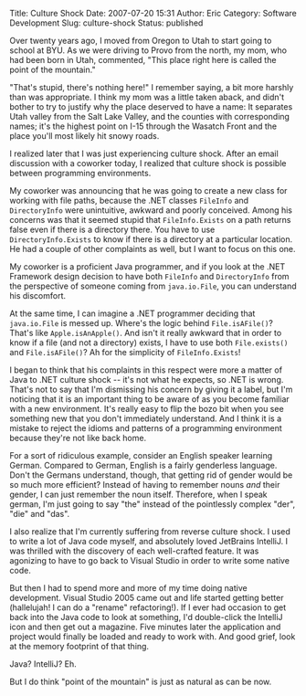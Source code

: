 Title: Culture Shock
Date: 2007-07-20 15:31
Author: Eric
Category: Software Development
Slug: culture-shock
Status: published

Over twenty years ago, I moved from Oregon to Utah to start going to
school at BYU. As we were driving to Provo from the north, my mom, who
had been born in Utah, commented, "This place right here is called the
point of the mountain."

"That's stupid, there's nothing here!" I remember saying, a bit more
harshly than was appropriate. I think my mom was a little taken aback,
and didn't bother to try to justify why the place deserved to have a
name: It separates Utah valley from the Salt Lake Valley, and the
counties with corresponding names; it's the highest point on I-15
through the Wasatch Front and the place you'll most likely hit snowy
roads.

I realized later that I was just experiencing culture shock. After an
email discussion with a coworker today, I realized that culture shock is
possible between programming environments.

<!--more-->

My coworker was announcing that he was going to create a new class for
working with file paths, because the .NET classes `FileInfo` and
`DirectoryInfo` were unintuitive, awkward and poorly conceived. Among
his concerns was that it seemed stupid that `FileInfo.Exists` on a path
returns false even if there is a directory there. You have to use
`DirectoryInfo.Exists` to know if there is a directory at a particular
location. He had a couple of other complaints as well, but I want to
focus on this one.

My coworker is a proficient Java programmer, and if you look at the .NET
Framework design decision to have both `FileInfo` and `DirectoryInfo`
from the perspective of someone coming from `java.io.File`, you can
understand his discomfort.

At the same time, I can imagine a .NET programmer deciding that
`java.io.File` is messed up. Where's the logic behind `File.isAFile()`?
That's like `Apple.isAnApple()`. And isn't it really awkward that in
order to know if a file (and not a directory) exists, I have to use both
`File.exists()` and `File.isAFile()`? Ah for the simplicity of
`FileInfo.Exists`!

I began to think that his complaints in this respect were more a matter
of Java to .NET culture shock -- it's not what he expects, so .NET is
wrong. That's not to say that I'm dismissing his concern by giving it a
label, but I'm noticing that it is an important thing to be aware of as
you become familiar with a new environment. It's really easy to flip the
bozo bit when you see something new that you don't immediately
understand. And I think it is a mistake to reject the idioms and
patterns of a programming environment because they're not like back
home.

For a sort of ridiculous example, consider an English speaker learning
German. Compared to German, English is a fairly genderless language.
Don't the Germans understand, though, that getting rid of gender would
be so much more efficient? Instead of having to remember nouns
*and* their gender, I can just remember the noun itself. Therefore, when
I speak german, I'm just going to say "the" instead of the pointlessly
complex "der", "die" and "das".

I also realize that I'm currently suffering from reverse culture shock.
I used to write a lot of Java code myself, and absolutely loved
JetBrains IntelliJ. I was thrilled with the discovery of each
well-crafted feature. It was agonizing to have to go back to Visual
Studio in order to write some native code.

But then I had to spend more and more of my time doing native
development. Visual Studio 2005 came out and life started getting better
(hallelujah! I can do a "rename" refactoring!). If I ever had occasion
to get back into the Java code to look at something, I'd double-click
the IntelliJ icon and then get out a magazine. Five minutes later the
application and project would finally be loaded and ready to work with.
And good grief, look at the memory footprint of that thing.

Java? IntelliJ? Eh.

But I do think "point of the mountain" is just as natural as can be
now.
